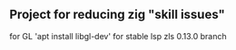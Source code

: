 ## Project for reducing zig "skill issues"

for GL 'apt install libgl-dev'
for stable lsp zls 0.13.0 branch